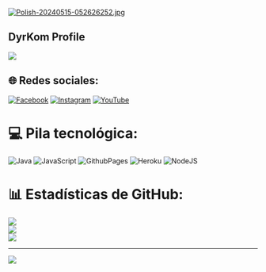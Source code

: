 [![Polish-20240515-052626252.jpg](https://i.postimg.cc/DfWqv0YP/Polish-20240515-052626252.jpg)](https://postimg.cc/Bt08NS3j)

## DyrKom Profile
<a href="https://github.com/DyrKom"><img src="https://cardivo.vercel.app/api?name=DyrKom&description=©+2024+Anime+&+Onigiri+All+rights+reserved&image=https://telegra.ph/file/756772d600ceca3bb67d1.jpg/revision/latest?cb=20200606024545&usqp=CAU&usqp=CAU&backgroundColor=%23ecf0f1&instagram=DyrKom&whatsapp=DyrKom&pattern=leaf&colorPattern=%23eaeaea" /><a>

## 🌐 Redes sociales:
[![Facebook](https://img.shields.io/badge/Facebook-%231877F2.svg?logo=Facebook&logoColor=white)](https://facebook.com/@AnimeAndOnigiri) [![Instagram](https://img.shields.io/badge/Instagram-%23E4405F.svg?logo=Instagram&logoColor=white)](https://www.instagram.com/anime_and_onigiri) [![YouTube](https://img.shields.io/badge/YouTube-%23FF0000.svg?logo=YouTube&logoColor=white)](https://youtube.com/@AnimeAndOnigiri) 

# 💻 Pila tecnológica:
![Java](https://img.shields.io/badge/java-%23ED8B00.svg?style=for-the-badge&logo=openjdk&logoColor=white) ![JavaScript](https://img.shields.io/badge/javascript-%23323330.svg?style=for-the-badge&logo=javascript&logoColor=%23F7DF1E) ![GithubPages](https://img.shields.io/badge/github%20pages-121013?style=for-the-badge&logo=github&logoColor=white) ![Heroku](https://img.shields.io/badge/heroku-%23430098.svg?style=for-the-badge&logo=heroku&logoColor=white) ![NodeJS](https://img.shields.io/badge/node.js-6DA55F?style=for-the-badge&logo=node.js&logoColor=white)
# 📊 Estadísticas de GitHub:
![](https://github-readme-stats.vercel.app/api?username=DyrKom&theme=tokyonight&hide_border=false&include_all_commits=false&count_private=false)<br/>
![](https://github-readme-streak-stats.herokuapp.com/?user=DyrKom&theme=tokyonight&hide_border=false)<br/>
![](https://github-readme-stats.vercel.app/api/top-langs/?username=DyrKom&theme=tokyonight&hide_border=false&include_all_commits=false&count_private=false&layout=compact)

---
[![](https://visitcount.itsvg.in/api?id=DyrKom&icon=0&color=0)](https://visitcount.itsvg.in)

<!-- Proudly created with GPRM ( https://gprm.itsvg.in ) -->
